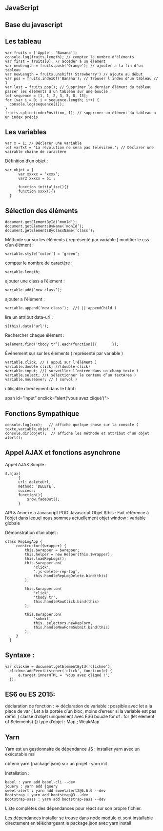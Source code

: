 ## JavaScript

Base du javascript
-------------------

Les tableau
-------------------


    var fruits = ['Apple', 'Banana'];
    console.log(fruits.length); // compter le nombre d'éléments
    var first = fruits[0]; // acceder à un élément
    var newLength = fruits.push('Orange'); // ajouter a la fin d'un tableau
    var newLength = fruits.unshift('Strawberry') // ajoute au début
    var pos = fruits.indexOf('Banana'); // Trouver l'index d'un tableau // 1
    var last = fruits.pop(); // Supprimer le dernier élément du tableau
    passer les éléments d'un tableau sur une boucle :
    let sequence = [1, 1, 2, 3, 5, 8, 13];
    for (var i = 0; i < sequence.length; i++) {
      console.log(sequence[i]);
    }
    fruits.splice(indexPosition, 1); // supprimer un élément du tableau a un index précis

Les variables
-------------------


    var x = 1; // Déclarer une variable
    let varTxt = 'La révolution ne sera pas télévisée.'; // Déclarer une vairable chaine de caractére

Définition d’un objet :


  	var objet = {
          var xxxxx = ‘xxxx’;
          var2 xxxxx = 51 ;

          function initialize(){}
          function xxxx(){}
      }

Sélection des éléments
-------------------


    document.getElementById(‘monId’);
    document.getElementsByName(‘monId’);
    document.getElementsByClassName(‘class’);


Méthode sur sur les éléments ( représenté par variable )
modifier le css d’un élément :

    variable.style[‘color’] = ‘green’;

compter le nombre de caractère :

    variable.length;

ajouter une class a l’élément :

    variable.add(‘new class’);

ajouter a l'élément :

    variable.append(‘new class’);  //( || appendChild )

lire un attribut data-url :

    $(this).data('url');

Rechercher chaque élément :

    $element.find(‘tbody tr’).each(function(){       });


Événement sur sur les éléments ( représenté par variable )


    variable.click; // ( appui sur l'élément )
    variable.double click; //(double-click)
    variable.input; //( surveiller l’entrée dans un champ texte )
    variable.select; //( sélectionner le contenu d’un textArea )
    variable.mouseover; // ( survol )

utilisable directement dans le html :


  span id=”input” onclick=”alert(‘vous avez cliqué’)”></span>


Fonctions Sympathique
-------------------


    console.log(xxx);   // affiche quelque chose sur la console ( texte,variable,objet..)
    console.dir(objet);  // affiche les méthode et attribut d’un objet
    alert();

Appel AJAX et fonctions asynchrone
-------------------

Appel AJAX Simple :


    $.ajax(
          {
          url: deleteUrl,
          method: ‘DELETE’,
          success:
          function(){
              $row.fadeOut();
          }

API & Annexe a Javascript
POO Javascript
Objet  $this : Fait référence à l’objet dans lequel nous sommes actuellement
objet window : variable globale

Démonstration d’un objet :


  	class RepLogApp {
         constructor($wrapper) {
             this.$wrapper = $wrapper;
             this.helper = new Helper(this.$wrapper);
             this.loadRepLogs();
             this.$wrapper.on(
                 'click',
                 '.js-delete-rep-log',
                 this.handleRepLogDelete.bind(this)
             );

             this.$wrapper.on(
                 'click',
                 'tbody tr',
                 this.handleRowClick.bind(this)
             );

             this.$wrapper.on(
                 'submit',
                 this._selectors.newRepForm,
                 this.handleNewFormSubmit.bind(this)
             );
         }
      }

Syntaxe :
-------------------


  	var clickme = document.getElementById('clickme');
      clickme.addEventListener('click', function(e) {
          e.target.innerHTML = 'Vous avez cliqué !';
      });

ES6 ou ES 2015:
-------------------

déclaration de fonction : =>
déclaration de variable : possible avec let a la place de var ( Let a la portée d’un bloc, moins d’erreur si la variable est pas défini )
classe d’objet uniquement avec ES6
boucle for of : for (let element of $elements) {}
type d’objet : Map ; WeakMap


Yarn
-------------------
Yarn est un gestionnaire de dépendance JS :
installer yarn avec un exécutable msi

obtenir yarn (package.json) sur un projet : yarn init

Installation :


    babel : yarn add babel-cli --dev
    jquery : yarn add jquery
    sweet-alert : yarn add sweetalert2@6.6.6 --dev
    Bootstrap : yarn add bootstrap@3 --dev
    Bootstrap-sass : yarn add bootstrap-sass --dev

Liste complètes des dépendances pour réact sur son propre fichier.

Les dépendances installer se trouve dans node module et sont installable directement en téléchargeant le package.json avec yarn install
